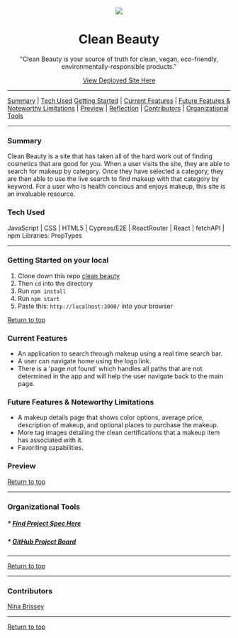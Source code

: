 <div align="center"><img src="https://user-images.githubusercontent.com/80136642/135209641-6240b20e-1be7-45dc-9236-cc4ec48c574d.png" /><h1>Clean Beauty</h1>
<p>"Clean Beauty is your source of truth for clean, vegan, eco-friendly, environmentally-responsible products."</p>
<a href="https://clean-beauty.herokuapp.com/">View Deployed Site Here</a>
</div>

---

[Summary](#summary) |
[Tech Used](#tech-used)
[Getting Started](#getting-started) |
[Current Features](#current-features) |
[Future Features & Noteworthy Limitations](#future-features-&-noteworthy-limitations) |
[Preview](#preview) |
[Reflection](#reflection) |
[Contributors](#contributors) |
[Organizational Tools](#organizational-tools)
 
---

### Summary
Clean Beauty is a site that has taken all of the hard work out of finding cosmetics that are good for you. When a user visits the site, they are able to search for makeup by category. Once they have selected a category, they are then able to use the live search to find makeup with that category by keyword. For a user who is health concious and enjoys makeup, this site is an invaluable resource. 
 
### Tech Used
JavaScript | CSS | HTML5 | Cypress/E2E | ReactRouter | React | fetchAPI | npm Libraries: PropTypes

---
### Getting Started on your local
1. Clone down this repo [clean beauty](https://github.com/ninabrissey/clean-beauty)
2. Then ```cd``` into the directory
3. Run ```npm install```
4. Run ```npm start```
5. Paste this: ```http://localhost:3000/``` into your browser


[Return to top](#clean-beauty)

### Current Features
- An application to search through makeup using a real time search bar.
- A user can navigate home using the logo link.
- There is a 'page not found' which handles all paths that are not determined in the app and will help the user navigate back to the main page.


### Future Features & Noteworthy Limitations
- A makeup details page that shows color options, average price, description of makeup, and optional places to purchase the makeup.
- More tag images detailing the clean certifications that a makeup item has associated with it. 
- Favoriting capabilities.


### Preview



[Return to top](#clean-beauty)

---

### Organizational Tools
##### * [Find Project Spec Here](https://frontend.turing.edu/projects/module-3/showcase.html)
##### * [GitHub Project Board](https://github.com/ninabrissey/clean-beauty/projects/1)

---

<!-- ### Reflection

<br> -->


[Return to top](#clean-beauty)

---
### Contributors
[Nina Brissey](https://github.com/ninabrissey) <br>



---

[Return to top](#the-film-vault)



